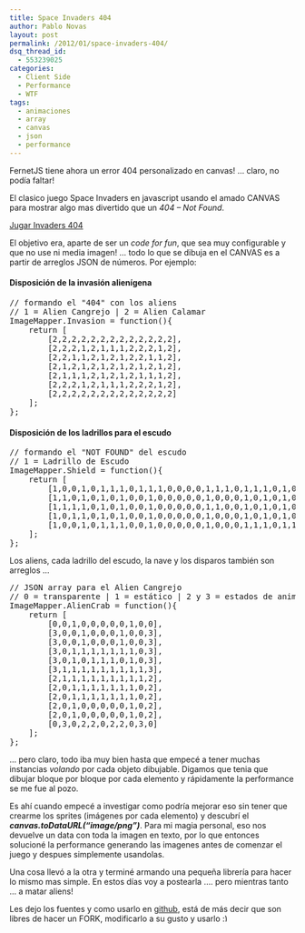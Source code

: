 ```yaml
---
title: Space Invaders 404
author: Pablo Novas
layout: post
permalink: /2012/01/space-invaders-404/
dsq_thread_id:
  - 553239025
categories:
  - Client Side
  - Performance
  - WTF
tags:
  - animaciones
  - array
  - canvas
  - json
  - performance
---
```

FernetJS tiene ahora un error 404 personalizado en canvas! &#8230; claro, no podía faltar!

El clasico juego Space Invaders en javascript usando el amado CANVAS para mostrar algo mas divertido que un *404 &#8211; Not Found*. 

<a href="http://fernetjs.com/notfound" title="404 - Not Found" target="_blank">Jugar Invaders 404</a>

El objetivo era, aparte de ser un *code for fun*, que sea muy configurable y que no use ni media imagen! &#8230; todo lo que se dibuja en el CANVAS es a partir de arreglos JSON de números. Por ejemplo:  
<!--more-->

#### Disposición de la invasión alienígena

<pre class="brush: jscript; title: ; notranslate" title="">// formando el "404" con los aliens
// 1 = Alien Cangrejo | 2 = Alien Calamar
ImageMapper.Invasion = function(){
    return [
        [2,2,2,2,2,2,2,2,2,2,2,2,2],
        [2,2,2,1,2,1,1,1,2,2,2,1,2],
        [2,2,1,1,2,1,2,1,2,2,1,1,2],
        [2,1,2,1,2,1,2,1,2,1,2,1,2],
        [2,1,1,1,2,1,2,1,2,1,1,1,2],
        [2,2,2,1,2,1,1,1,2,2,2,1,2],
        [2,2,2,2,2,2,2,2,2,2,2,2,2]
    ];
};
</pre>

#### Disposición de los ladrillos para el escudo

<pre class="brush: jscript; title: ; notranslate" title="">// formando el "NOT FOUND" del escudo
// 1 = Ladrillo de Escudo
ImageMapper.Shield = function(){
    return [ 
        [1,0,0,1,0,1,1,1,0,1,1,1,0,0,0,0,1,1,1,0,1,1,1,0,1,0,1,0,1,0,0,1,0,1,1,0],
        [1,1,0,1,0,1,0,1,0,0,1,0,0,0,0,0,1,0,0,0,1,0,1,0,1,0,1,0,1,1,0,1,0,1,0,1],
        [1,1,1,1,0,1,0,1,0,0,1,0,0,0,0,0,1,1,0,0,1,0,1,0,1,0,1,0,1,1,1,1,0,1,0,1],
        [1,0,1,1,0,1,0,1,0,0,1,0,0,0,0,0,1,0,0,0,1,0,1,0,1,0,1,0,1,0,1,1,0,1,0,1],
        [1,0,0,1,0,1,1,1,0,0,1,0,0,0,0,0,1,0,0,0,1,1,1,0,1,1,1,0,1,0,0,1,0,1,1,0]
    ];
};
</pre>

Los aliens, cada ladrillo del escudo, la nave y los disparos también son arreglos &#8230; 

<pre class="brush: jscript; title: ; notranslate" title="">// JSON array para el Alien Cangrejo
// 0 = transparente | 1 = estático | 2 y 3 = estados de animación
ImageMapper.AlienCrab = function(){
    return [
        [0,0,1,0,0,0,0,0,1,0,0],
        [3,0,0,1,0,0,0,1,0,0,3],
        [3,0,0,1,0,0,0,1,0,0,3],
        [3,0,1,1,1,1,1,1,1,0,3],
        [3,0,1,0,1,1,1,0,1,0,3],
        [3,1,1,1,1,1,1,1,1,1,3],
        [2,1,1,1,1,1,1,1,1,1,2],
        [2,0,1,1,1,1,1,1,1,0,2],
        [2,0,1,1,1,1,1,1,1,0,2],
        [2,0,1,0,0,0,0,0,1,0,2],
        [2,0,1,0,0,0,0,0,1,0,2],
        [0,3,0,2,2,0,2,2,0,3,0]
    ];
};
</pre>

&#8230; pero claro, todo iba muy bien hasta que empecé a tener muchas instancias *volando* por cada objeto dibujable. Digamos que tenia que dibujar bloque por bloque por cada elemento y rápidamente la performance se me fue al pozo.

Es ahí cuando empecé a investigar como podría mejorar eso sin tener que crearme los sprites (imágenes por cada elemento) y descubrí el ***canvas.toDataURL(&#8220;image/png&#8221;)***. Para mi magia personal, eso nos devuelve un data con toda la imagen en texto, por lo que entonces solucioné la performance generando las imagenes antes de comenzar el juego y despues simplemente usandolas.

Una cosa llevó a la otra y terminé armando una pequeña librería para hacer lo mismo mas simple. En estos días voy a postearla &#8230;. pero mientras tanto &#8230; a matar aliens! 

Les dejo los fuentes y como usarlo en <a href="https://github.com/pjnovas/invaders404" title="Fuente" target="_blank">github</a>, está de más decir que son libres de hacer un FORK, modificarlo a su gusto y usarlo <img src="http://fernetjs.com/wp-includes/images/smilies/simple-smile.png" alt=":)" class="wp-smiley" style="height: 1em; max-height: 1em;" />